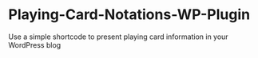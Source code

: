 # Playing-Card-Notations-WP-Plugin
Use a simple shortcode to present playing card information in your WordPress blog
